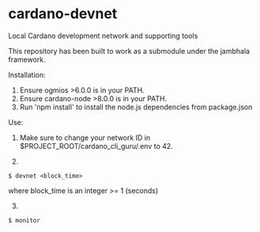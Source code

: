 # cardano-devnet
Local Cardano development network and supporting tools

This repository has been built to work as a submodule under the jambhala
framework.

Installation:

1.  Ensure ogmios >6.0.0 is in your PATH.
2.  Ensure cardano-node >8.0.0 is in your PATH.
3.  Run 'npm install' to install the node.js dependencies from package.json

Use:

1.  Make sure to change your network ID in $PROJECT_ROOT/cardano_cli_guru/.env to 42.

2. 
```
$ devnet <block_time>
```

where block_time is an integer >= 1 (seconds)

3.
```
$ monitor
```
